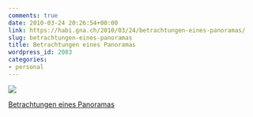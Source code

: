 ```yaml
---
comments: true
date: 2010-03-24 20:26:54+00:00
link: https://habi.gna.ch/2010/03/24/betrachtungen-eines-panoramas/
slug: betrachtungen-eines-panoramas
title: Betrachtungen eines Panoramas
wordpress_id: 2083
categories:
- personal
---
```



 [![](https://static.flickr.com/4042/4460890212_186ba28bf0_m.jpg)](https://www.flickr.com/photos/habi/4460890212/)
   

 
  [Betrachtungen eines Panoramas](https://www.flickr.com/photos/habi/4460890212/)
    

 




  


